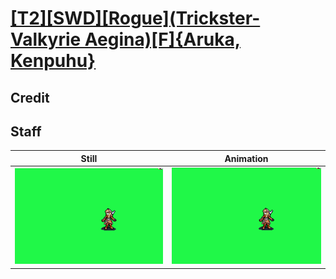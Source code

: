 # [\[T2\]\[SWD\]\[Rogue\]\(Trickster-Valkyrie Aegina\)\[F\]{Aruka, Kenpuhu}](../)

## Credit


	
## Staff

| Still | Animation |
| :---: | :-------: |
| ![Staff still](./Staff_000.png) | ![Staff animation](./Staff.gif) |
